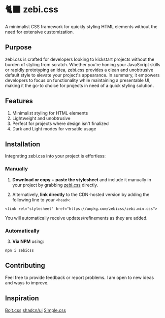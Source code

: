 # 🐈‍⬛ zebi.css

A minimalist CSS framework for quickly styling HTML elements without the need for extensive customization.

## Purpose

zebi.css is crafted for developers looking to kickstart projects without the burden of styling from scratch. Whether you're honing your JavaScript skills or rapidly prototyping an idea, zebi.css provides a clean and unobtrusive default style to elevate your project's appearance. In summary, it empowers developers to focus on functionality while maintaining a presentable UI, making it the go-to choice for projects in need of a quick styling solution.

## Features

1. Minimalist styling for HTML elements
2. Lightweight and unobtrusive
3. Perfect for projects where design isn't finalized
4. Dark and Light modes for versatile usage

## Installation
Integrating zebi.css into your project is effortless:

### Manually 

1. **Download or copy + paste the stylesheet** and include it manually in your project by grabbing [zebi.css](https://github.com/rogermartitorne/zebicss/) directly.
   
2. Alternatively, **link directly** to the CDN-hosted version by adding the following line to your `<head>`:

`<link rel="stylesheet" href="https://unpkg.com/zebicss/zebi.min.css">`

You will automatically receive updates/refinements as they are added.

### Automatically

3. **Via NPM** using:

`npm i zebicss`

## Contributing
Feel free to provide feedback or report problems. I am open to new ideas and ways to improve.

## Inspiration
[Bolt.css](https://github.com/tbolt/boltcss)
[shadcn/ui](https://ui.shadcn.com/)
[Simple.css](https://simplecss.org/)
